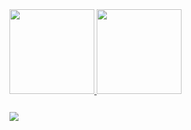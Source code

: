 <!--
**hohky/hohky** is a ✨ _special_ ✨ repository because its `README.md` (this file) appears on your GitHub profile.

Here are some ideas to get you started:

- 🔭 I’m currently working on ...
- 🌱 I’m currently learning ...
- 👯 I’m looking to collaborate on ...
- 🤔 I’m looking for help with ...
- 💬 Ask me about ...
- 📫 How to reach me: ...
- 😄 Pronouns: ...
- ⚡ Fun fact: ...
-->

<div>
  <a href="https://github.com/hohky">
  <img height="150em" src="https://github-readme-stats.vercel.app/api?username=hohky&show_icons=true&theme=dark&include_all_commits=true&count_private=true"/>
  <img height="150em" src="https://github-readme-stats.vercel.app/api/top-langs/?username=hohky&layout=compact&langs_count=7&theme=dark"/>
</div>
  
  ##
  
<div>
  <a href="https://discord.gg/vpDWzPEn6C"> <img src="https://img.shields.io/badge/Discord-7289DA?style=for-the-badge&logo=discord&logoColor=white">
</div>
